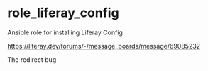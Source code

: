 # role_liferay_config

Ansible role for installing Liferay Config

https://liferay.dev/forums/-/message_boards/message/69085232

The redirect bug
